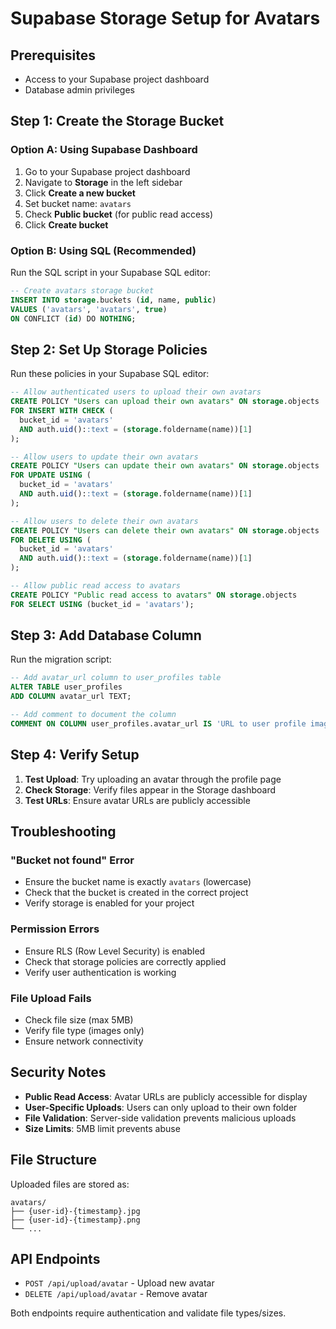 # Supabase Storage Setup for Avatars

## Prerequisites
- Access to your Supabase project dashboard
- Database admin privileges

## Step 1: Create the Storage Bucket

### Option A: Using Supabase Dashboard
1. Go to your Supabase project dashboard
2. Navigate to **Storage** in the left sidebar
3. Click **Create a new bucket**
4. Set bucket name: `avatars`
5. Check **Public bucket** (for public read access)
6. Click **Create bucket**

### Option B: Using SQL (Recommended)
Run the SQL script in your Supabase SQL editor:

```sql
-- Create avatars storage bucket
INSERT INTO storage.buckets (id, name, public)
VALUES ('avatars', 'avatars', true)
ON CONFLICT (id) DO NOTHING;
```

## Step 2: Set Up Storage Policies

Run these policies in your Supabase SQL editor:

```sql
-- Allow authenticated users to upload their own avatars
CREATE POLICY "Users can upload their own avatars" ON storage.objects
FOR INSERT WITH CHECK (
  bucket_id = 'avatars' 
  AND auth.uid()::text = (storage.foldername(name))[1]
);

-- Allow users to update their own avatars
CREATE POLICY "Users can update their own avatars" ON storage.objects
FOR UPDATE USING (
  bucket_id = 'avatars' 
  AND auth.uid()::text = (storage.foldername(name))[1]
);

-- Allow users to delete their own avatars
CREATE POLICY "Users can delete their own avatars" ON storage.objects
FOR DELETE USING (
  bucket_id = 'avatars' 
  AND auth.uid()::text = (storage.foldername(name))[1]
);

-- Allow public read access to avatars
CREATE POLICY "Public read access to avatars" ON storage.objects
FOR SELECT USING (bucket_id = 'avatars');
```

## Step 3: Add Database Column

Run the migration script:

```sql
-- Add avatar_url column to user_profiles table
ALTER TABLE user_profiles 
ADD COLUMN avatar_url TEXT;

-- Add comment to document the column
COMMENT ON COLUMN user_profiles.avatar_url IS 'URL to user profile image stored in Supabase Storage';
```

## Step 4: Verify Setup

1. **Test Upload**: Try uploading an avatar through the profile page
2. **Check Storage**: Verify files appear in the Storage dashboard
3. **Test URLs**: Ensure avatar URLs are publicly accessible

## Troubleshooting

### "Bucket not found" Error
- Ensure the bucket name is exactly `avatars` (lowercase)
- Check that the bucket is created in the correct project
- Verify storage is enabled for your project

### Permission Errors
- Ensure RLS (Row Level Security) is enabled
- Check that storage policies are correctly applied
- Verify user authentication is working

### File Upload Fails
- Check file size (max 5MB)
- Verify file type (images only)
- Ensure network connectivity

## Security Notes

- **Public Read Access**: Avatar URLs are publicly accessible for display
- **User-Specific Uploads**: Users can only upload to their own folder
- **File Validation**: Server-side validation prevents malicious uploads
- **Size Limits**: 5MB limit prevents abuse

## File Structure

Uploaded files are stored as:
```
avatars/
├── {user-id}-{timestamp}.jpg
├── {user-id}-{timestamp}.png
└── ...
```

## API Endpoints

- `POST /api/upload/avatar` - Upload new avatar
- `DELETE /api/upload/avatar` - Remove avatar

Both endpoints require authentication and validate file types/sizes. 